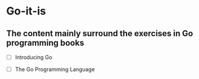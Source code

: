 # Go-it-is

## The content mainly surround the exercises in Go programming books

-[ ] Introducing Go

-[ ] The Go Programming Language

